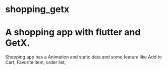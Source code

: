 # shopping_getx

# A shopping app with flutter and GetX.

Shopping app has a Animation and static data and some 
feature like 
  Add to Cart,
  Favorite item,
  order list,


